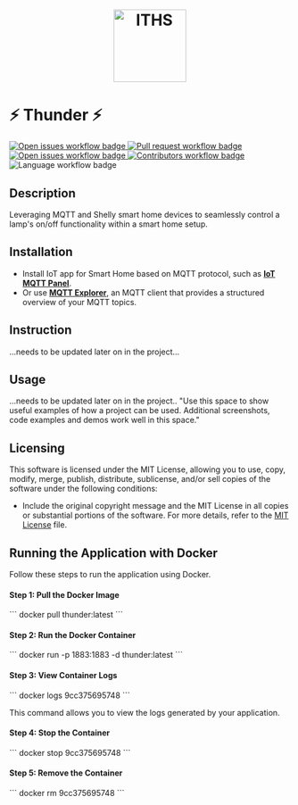 <h1 align="center">
    <img src="https://www.iths.se/wp-content/uploads/2016/02/ithslogoliggandeposrgb-1024x207.png" height="130" alt="ITHS">
</h1>

# ⚡ Thunder ⚡

<section>
    <a href="https://github.com/fungover/thunder/issues">
        <img src="https://img.shields.io/github/issues-raw/fungover/thunder" alt="Open issues workflow badge"/>
    </a>
    <a href="https://github.com/fungover/thunder/pulls">
        <img src="https://img.shields.io/github/issues-pr/fungover/thunder" alt="Pull request workflow badge"/>
    </a>
    <a href="https://github.com/fungover/thunder/issues?q=is%3Aissue+is%3Aclosed">
        <img src="https://img.shields.io/github/issues-closed-raw/fungover/thunder" alt="Open issues workflow badge"/>
    </a>
    <a href="https://github.com/fungover/thunder/graphs/contributors">
        <img src="https://img.shields.io/github/contributors/fungover/thunder" alt="Contributors workflow badge"/>
    </a>
    <img src="https://img.shields.io/github/languages/top/fungover/thunder" alt="Language workflow badge"/>
</section>



## Description
Leveraging MQTT and Shelly smart home devices to seamlessly control a lamp's on/off functionality within a smart home setup.

## Installation
+ Install IoT app for Smart Home based on MQTT protocol, such as __[IoT MQTT Panel](https://play.google.com/store/apps/details?id=snr.lab.iotmqttpanel.prod&hl=sv&gl=DE)__.
+ Or use __[MQTT Explorer](https://mqtt-explorer.com/)__, an MQTT client that provides a structured overview of your MQTT topics.

## Instruction 
...needs to be updated later on in the project...

## Usage 
...needs to be updated later on in the project..
"Use this space to show useful examples of how a project can be used. Additional screenshots, code examples and demos work well in this space."

## Licensing
This software is licensed under the MIT License, allowing you to use, copy, modify, merge, publish, distribute, sublicense, and/or sell copies of the software under the following conditions:
+ Include the original copyright message and the MIT License in all copies or substantial portions of the software.
For more details, refer to the [MIT License](LICENSE) file.

## Running the Application with Docker

Follow these steps to run the application using Docker.

#### Step 1: Pull the Docker Image

\`\`\`
docker pull thunder:latest
\`\`\`


#### Step 2: Run the Docker Container

\`\`\`
docker run -p 1883:1883 -d thunder:latest
\`\`\`


#### Step 3: View Container Logs

\`\`\`
docker logs 9cc375695748
\`\`\`

This command allows you to view the logs generated by your application.

#### Step 4: Stop the Container

\`\`\`
docker stop 9cc375695748
\`\`\`


#### Step 5: Remove the Container

\`\`\`
docker rm 9cc375695748
\`\`\`
